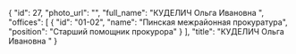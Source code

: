 {
    "id": 27,
    "photo_url": "",
    "full_name": "КУДЕЛИЧ Ольга Ивановна  ",
    "offices": [
        {
            "id": "01-02",
            "name": "Пинская межрайонная прокуратура",
            "position": "Старший помощник прокурора"
        }
    ],
    "title": "КУДЕЛИЧ Ольга Ивановна  "
}